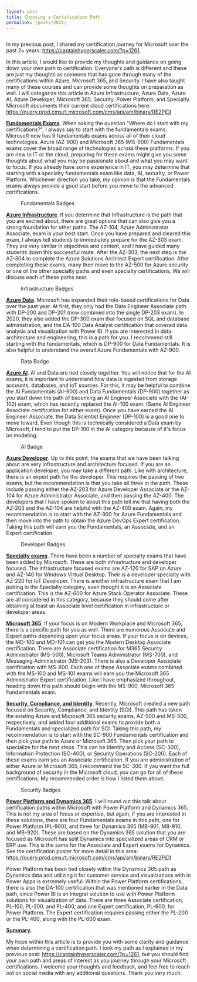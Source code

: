 ```yaml
---
layout: post
title: Choosing a Certification Path
permalink: /posts/2021/
---
```


<!-- wp:image {"align":"center","id":1293,"sizeSlug":"large","linkDestination":"none"} -->
<div class="wp-block-image"><figure class="aligncenter size-large"><img src="https://captainhyperscaler.files.wordpress.com/2021/05/allbadges.png?w=1024" alt="" class="wp-image-1293"/></figure></div>
<!-- /wp:image -->

<!-- wp:paragraph -->
<p>In my previous post, I shared my certification journey for Microsoft over the past 2+ years: <a rel="noreferrer noopener" href="https://captainhyperscaler.com/?p=1261" target="_blank">https://captainhyperscaler.com/?p=1261</a>.</p>
<!-- /wp:paragraph -->

<!-- wp:paragraph -->
<p>In this article, I would like to provide my thoughts and guidance on going down your own path to certification.  Everyone's path is different and these are just my thoughts as someone that has gone through many of the certifications within Azure, Microsoft 365, and Security.  I have also taught many of these courses and can provide some thoughts on preparation as well. I will categorize this article in Azure Infrastructure, Azure Data, Azure AI, Azure Developer, Microsoft 365, Security, Power Platform, and Specialty.  Microsoft documents their current cloud certifications here: <a rel="noreferrer noopener" href="https://query.prod.cms.rt.microsoft.com/cms/api/am/binary/RE2PjDI" target="_blank">https://query.prod.cms.rt.microsoft.com/cms/api/am/binary/RE2PjDI</a></p>
<!-- /wp:paragraph -->

<!-- wp:paragraph -->
<p><strong><span style="text-decoration:underline;">Fundamentals Exams</span></strong>.  When asking the question "Where do I start with my certifications?", I always say to start with the fundamentals exams. Microsoft now has 9 fundamentals exams across all of their cloud technologies. Azure (AZ-900) and Microsoft 365 (MS-900) Fundamentals exams cover the broad range of technologies across these platforms. If you are new to IT or the cloud, preparing for these exams might give you some thoughts about what you may be passionate about and what you may want to focus. If you already have some experience in IT, you may determine that starting with a specialty fundamentals exam like data, AI, security, or Power Platform.  Whichever direction you take, my opinion is that the Fundamentals exams always provide a good start before you move to the advanced certifications. </p>
<!-- /wp:paragraph -->

<!-- wp:image {"align":"center","id":1303,"sizeSlug":"large","linkDestination":"none"} -->
<div class="wp-block-image"><figure class="aligncenter size-large"><img src="https://captainhyperscaler.files.wordpress.com/2021/05/fundamentalsbadges.png?w=1024" alt="" class="wp-image-1303"/><figcaption>Fundamentals Badges</figcaption></figure></div>
<!-- /wp:image -->

<!-- wp:paragraph -->
<p><strong><span style="text-decoration:underline;">Azure Infrastructure</span></strong>. If you determine that Infrastructure is the path that you are excited about, there are great options that can also give you a strong foundation for other paths. The AZ-104, Azure Administrator Associate, exam is your best start.  Once you have prepared and cleared this exam, I always tell students to immediately prepare for the AZ-303 exam. They are very similar in objectives and content, and I have guided many students down this successful route. After the AZ-303, the next step is the AZ-304 to complete the Azure Solutions Architect Expert certification. After completing these exams, many then move to the AZ-500 for Azure security or one of the other specialty paths and even specialty certifications.  We will discuss each of these paths next. </p>
<!-- /wp:paragraph -->

<!-- wp:image {"align":"center","id":1304,"sizeSlug":"large","linkDestination":"none"} -->
<div class="wp-block-image"><figure class="aligncenter size-large"><img src="https://captainhyperscaler.files.wordpress.com/2021/05/infrastructurebadges.png?w=417" alt="" class="wp-image-1304"/><figcaption>Infrastructure Badges</figcaption></figure></div>
<!-- /wp:image -->

<!-- wp:paragraph -->
<p><strong><span style="text-decoration:underline;">Azure Data</span></strong>.  Microsoft has expanded their role-based certifications for Data over the past year.  At first, they only had the Data Engineer Associate path with DP-200 and DP-201 (now combined into the single DP-203 exam).  In 2020, they also added the DP-300 exam that focused on SQL and database administration, and the DA-100 Data Analyst certification that covered data analysis and visualization with Power BI.  If you are interested in data architecture and engineering, this is a path for you.  I recommend still starting with the fundamentals, which is DP-900 for Data Fundamentals.  It is also helpful to understand the overall Azure Fundamentals with AZ-900.  </p>
<!-- /wp:paragraph -->

<!-- wp:image {"align":"center","id":1305,"sizeSlug":"large","linkDestination":"none"} -->
<div class="wp-block-image"><figure class="aligncenter size-large"><img src="https://captainhyperscaler.files.wordpress.com/2021/05/databadge.png?w=206" alt="" class="wp-image-1305"/><figcaption>Data Badge</figcaption></figure></div>
<!-- /wp:image -->

<!-- wp:paragraph -->
<p><strong><span style="text-decoration:underline;">Azure AI</span></strong>. AI and Data are tied closely together.  You will notice that for the AI exams, it is important to understand how data is ingested from storage accounts, databases, and IoT sources.  For this, it may be helpful to combine the AI Fundamentals (AI-900) and Data Fundamentals (DP-900) together as you start down the path of becoming an AI Engineer Associate with the (AI-102) exam, which has recently replaced the AI-100 exam.  (Same AI Engineer Associate certification for either exam).  Once you have earned the AI Engineer Associate, the Data Scientist Engineer (DP-100) is a good one to move toward.  Even though this is technically considered a Data exam by Microsoft, I tend to put the DP-100 in the AI category because of it's focus on modeling.</p>
<!-- /wp:paragraph -->

<!-- wp:image {"align":"center","id":1307,"sizeSlug":"large","linkDestination":"none"} -->
<div class="wp-block-image"><figure class="aligncenter size-large"><img src="https://captainhyperscaler.files.wordpress.com/2021/05/aibadges.png?w=400" alt="" class="wp-image-1307"/><figcaption>AI Badge</figcaption></figure></div>
<!-- /wp:image -->

<!-- wp:paragraph -->
<p><strong><span style="text-decoration:underline;">Azure Developer</span></strong>.  Up to this point, the exams that we have been talking about are very infrastructure and architecture focused.  If you are an application developer, you may take a different path.  Like with architecture, there is an expert path for the developer.  This requires the passing of two exams, but the recommendation is that you take all three in the path.  These include passing either the AZ-203 for Azure Developer Associate or the AZ-104 for Azure Administrator Associate, and then passing the AZ-400.  The developers that I have spoken to about this path tell me that having both the AZ-203 and the AZ-104 are helpful with the AZ-400 exam.  Again, my recommendation is to start with the AZ-900 for Azure Fundamentals and then move into the path to obtain the Azure DevOps Expert certification.  Taking this path will earn you the Fundamentals, an Associate, and an Expert certification.</p>
<!-- /wp:paragraph -->

<!-- wp:image {"align":"center","id":1308,"sizeSlug":"large","linkDestination":"none"} -->
<div class="wp-block-image"><figure class="aligncenter size-large"><img src="https://captainhyperscaler.files.wordpress.com/2021/05/developerbadges.png?w=399" alt="" class="wp-image-1308"/><figcaption>Developer Badges</figcaption></figure></div>
<!-- /wp:image -->

<!-- wp:paragraph -->
<p><strong><span style="text-decoration:underline;">Specialty exams</span></strong>.  There have been a number of specialty exams that have been added by Microsoft.  These are both infrastructure and developer focused.  The infrastructure focused exams are AZ-120 for SAP on Azure and AZ-140 for Windows Virtual Desktop. Their is a developer specialty with AZ-220 for IoT Developer.   There is another infrastructure exam that I am putting in the Specialty category, even thought it is an Associate certification.  This is the AZ-600 for Azure Stack Operator Associate.  These are all considered in this category, because they should come after obtaining at least an Associate level certification in infrastructure or developer areas.  </p>
<!-- /wp:paragraph -->

<!-- wp:paragraph -->
<p><strong><span style="text-decoration:underline;">Microsoft 365</span></strong>. If your focus is on Modern Workplace and Microsoft 365, there is a specific path for you as well.  There are numerous Associate and Expert paths depending upon your focus areas.  If your focus is on devices, the MD-100 and MD-101 can get you the Modern Desktop Associate certification.  There are Associate certification for M365 Security Administrator (MS-500), Microsoft Teams Administrator (MS-700), and Messaging Administrator (MS-203).  There is also a Developer Associate certification with MS-600.  Each one of these Associate exams combined with the MS-100 and MS-101 exams will earn you the Microsoft 365 Administrator Expert certification.  Like I have emphasized throughout, heading down this path should begin with the MS-900, Microsoft 365 Fundamentals exam.</p>
<!-- /wp:paragraph -->

<!-- wp:paragraph -->
<p><strong><span style="text-decoration:underline;">Security, Compliance, and Identity</span></strong>.  Recently, Microsoft created a new path focused on Security, Compliance, and Identity (SCI).  This path has taken the existing Azure and Microsoft 365 security exams, AZ-500 and MS-500, respectively, and added four additional exams to provide both a Fundamentals and specialized path for SCI.  Taking this path, my recommendation is to start with the SC-900 Fundamentals certification and then pick your path to Azure or Microsoft 365.  Then pick your path to specialize for the next steps.  This can be Identity and Access (SC-300), Information Protection (SC-400), or Security Operations (SC-200).  Each of these exams earn you an Associate certification. If you are administration of either Azure or Microsoft 365, I recommend the SC-300.  If you want the full background of security in the Microsoft cloud, you can go for all of these certifications.  My recommended order is how I listed them above.</p>
<!-- /wp:paragraph -->

<!-- wp:image {"align":"center","id":1310,"sizeSlug":"large","linkDestination":"none"} -->
<div class="wp-block-image"><figure class="aligncenter size-large"><img src="https://captainhyperscaler.files.wordpress.com/2021/05/securitybadges.png?w=790" alt="" class="wp-image-1310"/><figcaption>Security Badges</figcaption></figure></div>
<!-- /wp:image -->

<!-- wp:paragraph -->
<p><strong><span style="text-decoration:underline;">Power Platform and Dynamics 365</span></strong>.  I will round out this talk about certification paths within Microsoft with Power Platform and Dynamics 365.  This is not my area of focus or expertise, but again, if you are interested in these solutions, there are four Fundamentals exams in this path, one for Power Platform (PL-900), and three for Dynamics 365 (MB-901, MB-910, and MB-920).  These are based on the Dynamics 365 solution that you are focused as Microsoft has split Dynamics into specialized areas of CRM or ERP use. This is the same for the Associate and Expert exams for Dynamics.  See the certification poster for more detail in this area: <a rel="noreferrer noopener" href="https://query.prod.cms.rt.microsoft.com/cms/api/am/binary/RE2PjDI" target="_blank">https://query.prod.cms.rt.microsoft.com/cms/api/am/binary/RE2PjDI</a></p>
<!-- /wp:paragraph -->

<!-- wp:paragraph -->
<p>Power Platform has been tied closely within the Dynamics 365 path as Dynamics data and utilizing it for customer service and visualizations with in Power Apps is extremely useful.  Within the Power Platform certifications, there is also the DA-100 certification that was mentioned earlier in the Data path, since Power BI is an integral solution to use with Power Platform solutions for visualization of data.  There are three Associate certification, PL-100, PL-200, and PL-400, and one Expert certification, PL-600, for Power Platform.  The Expert certification requires passing either the PL-200 or the PL-400, along with the PL-600 exam.</p>
<!-- /wp:paragraph -->

<!-- wp:paragraph -->
<p><strong><span style="text-decoration:underline;">Summary</span></strong>. </p>
<!-- /wp:paragraph -->

<!-- wp:paragraph -->
<p>My hope within this article is to provide you with some clarity and guidance when determining a certification path.  I took my path as I explained in my previous post: <a rel="noreferrer noopener" href="https://captainhyperscaler.com/?p=1261" target="_blank">https://captainhyperscaler.com/?p=1261</a>, but you should find your own path and areas of interest as you journey through your Microsoft certifications.  I welcome your thoughts and feedback, and feel free to reach out on social media with any additional questions.  Thank you very much.</p>
<!-- /wp:paragraph -->